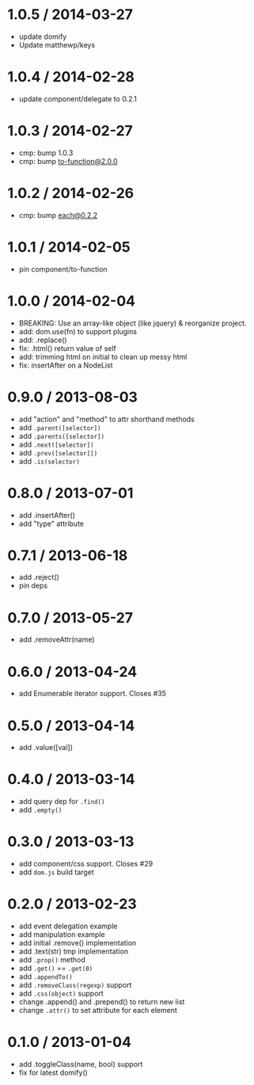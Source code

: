 
1.0.5 / 2014-03-27
==================

 * update domify
 * Update matthewp/keys

1.0.4 / 2014-02-28
==================

 * update component/delegate to 0.2.1

1.0.3 / 2014-02-27
==================

  * cmp: bump 1.0.3
  * cmp: bump to-function@2.0.0

1.0.2 / 2014-02-26
==================

  * cmp: bump each@0.2.2

1.0.1 / 2014-02-05
==================

 * pin component/to-function

1.0.0 / 2014-02-04
==================

 * BREAKING: Use an array-like object (like jquery) & reorganize project.
 * add: dom.use(fn) to support plugins
 * add: .replace()
 * fix: .html() return value of self
 * add: trimming html on initial to clean up messy html
 * fix: insertAfter on a NodeList

0.9.0 / 2013-08-03
==================

 * add "action" and "method" to attr shorthand methods
 * add `.parent([selector])`
 * add `.parents([selector])`
 * add `.next([selector])`
 * add `.prev([selector]])`
 * add `.is(selector)`

0.8.0 / 2013-07-01
==================

 * add .insertAfter()
 * add "type" attribute

0.7.1 / 2013-06-18
==================

 * add .reject()
 * pin deps

0.7.0 / 2013-05-27
==================

 * add .removeAttr(name)

0.6.0 / 2013-04-24
==================

  * add Enumerable iterator support. Closes #35

0.5.0 / 2013-04-14
==================

  * add .value([val])

0.4.0 / 2013-03-14
==================

  * add query dep for `.find()`
  * add `.empty()`

0.3.0 / 2013-03-13
==================

  * add component/css support. Closes #29
  * add `dom.js` build target

0.2.0 / 2013-02-23
==================

  * add event delegation example
  * add manipulation example
  * add initial .remove() implementation
  * add .text(str) tmp implementation
  * add `.prop()` method
  * add `.get()` == `.get(0)`
  * add `.appendTo()`
  * add `.removeClass(regexp)` support
  * add `.css(object)` support
  * change .append() and .prepend() to return new list
  * change `.attr()` to set attribute for each element

0.1.0 / 2013-01-04
==================

  * add .toggleClass(name, bool) support
  * fix for latest domify()

